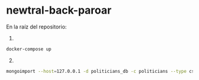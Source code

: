 # newtral-back-paroar

En la raíz del repositorio:

1)

```sh
docker-compose up
```

2)

```sh
mongoimport --host=127.0.0.1 -d politicians_db -c politicians --type csv --file ./data/politicians.csv --headerline
```
